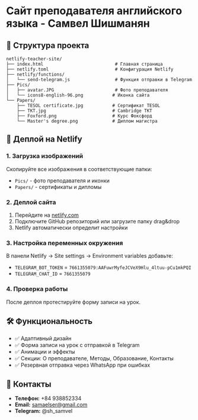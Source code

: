 # Сайт преподавателя английского языка - Самвел Шишманян

## 📁 Структура проекта

```
netlify-teacher-site/
├── index.html                           # Главная страница
├── netlify.toml                         # Конфигурация Netlify
├── netlify/functions/
│   └── send-telegram.js                 # Функция отправки в Telegram
├── Pics/
│   ├── avatar.JPG                       # Фото преподавателя
│   └── icons8-english-96.png           # Иконка сайта
└── Papers/
    ├── TESOL certificate.jpg           # Сертификат TESOL
    ├── TKT.jpg                         # Cambridge TKT
    ├── Foxford.png                     # Курс Фоксфорд
    └── Master's degree.png             # Диплом магистра
```

## 🚀 Деплой на Netlify

### 1. Загрузка изображений
Скопируйте все изображения в соответствующие папки:
- `Pics/` - фото преподавателя и иконки
- `Papers/` - сертификаты и дипломы

### 2. Деплой сайта
1. Перейдите на [netlify.com](https://netlify.com)
2. Подключите GitHub репозиторий или загрузите папку drag&drop
3. Netlify автоматически определит настройки

### 3. Настройка переменных окружения
В панели Netlify → Site settings → Environment variables добавьте:

- `TELEGRAM_BOT_TOKEN` = `7661355079:AAFuwrMyfeJCVeX9Hlu_4ltuu-pCu1mkPQI`
- `TELEGRAM_CHAT_ID` = `7661355079`

### 4. Проверка работы
После деплоя протестируйте форму записи на урок.

## 🛠 Функциональность

- ✅ Адаптивный дизайн
- ✅ Форма записи на урок с отправкой в Telegram
- ✅ Анимации и эффекты
- ✅ Секции: О преподавателе, Методы, Образование, Контакты
- ✅ Резервная отправка через WhatsApp при ошибках

## 📱 Контакты

- **Телефон:** +84 938852334
- **Email:** samaelser@gmail.com
- **Telegram:** @sh_samvel